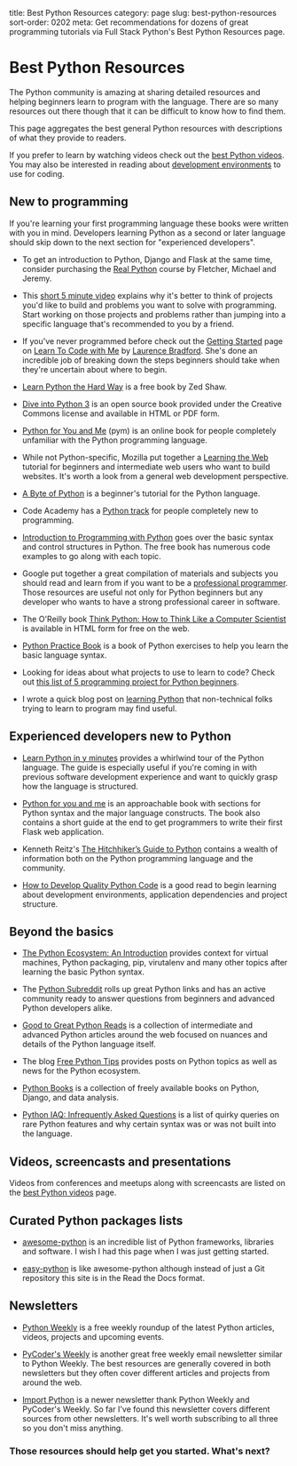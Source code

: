 title: Best Python Resources
category: page
slug: best-python-resources
sort-order: 0202
meta: Get recommendations for dozens of great programming tutorials via Full Stack Python's Best Python Resources page.


# Best Python Resources
The Python community is amazing at sharing detailed resources and helping
beginners learn to program with the language. There are so many resources
out there though that it can be difficult to know how to find them. 

This page aggregates the best general Python resources with descriptions of
what they provide to readers.

<div class="well see-also">
If you prefer to learn by watching videos check out the
<a href="/best-python-videos.html">best Python videos</a>. You may
also be interested in reading about
<a href="/development-environments.html">development environments</a>
to use for coding.
</div>


## New to programming
If you're learning your first programming language these books were written
with you in mind. Developers learning Python as a second or later language
should skip down to the next section for "experienced developers".

* To get an introduction to Python, Django and Flask at the same time, 
  consider purchasing the 
  <a href="https://realpython.com/?utm_source=fsp&utm_medium=promo&utm_campaign=bestresources" onclick="trackOutboundLink('https://www.realpython.com/?utm_source=fsp&utm_medium=promo&utm_campaign=bestresources'); return false;">Real Python</a> 
  course by Fletcher, Michael and Jeremy.

* This [short 5 minute video](https://www.youtube.com/watch?v=mvK0UzFNw1Q)
  explains why it's better to think of projects you'd like to build and
  problems you want to solve with programming. Start working on those projects
  and problems rather than jumping into a specific language that's recommended
  to you by a friend.

* If you've never programmed before check out the 
  [Getting Started](http://learntocodewith.me/getting-started/) page on 
  [Learn To Code with Me](http://learntocodewith.me/)
  by [Laurence Bradford](https://twitter.com/lebdev). She's done an 
  incredible job of breaking down the steps beginners should take when 
  they're uncertain about where to begin.

* [Learn Python the Hard Way](http://learnpythonthehardway.org/book/) is a
  free book by Zed Shaw.

* [Dive into Python 3](http://www.diveinto.org/python3/) is an open source
  book provided under the Creative Commons license and available in HTML or
  PDF form.

* [Python for You and Me](http://pymbook.readthedocs.org/en/latest/) (pym) is
  an online book for people completely unfamiliar with the Python programming
  language.

* While not Python-specific, Mozilla put together a 
  [Learning the Web](https://developer.mozilla.org/en-US/Learn) tutorial
  for beginners and intermediate web users who want to build websites.
  It's worth a look from a general web development perspective.

* [A Byte of Python](http://www.swaroopch.com/notes/python/) is a beginner's
  tutorial for the Python language. 

* Code Academy has a [Python track](http://www.codecademy.com/tracks/python)
  for people completely new to programming.

* [Introduction to Programming with Python](http://opentechschool.github.io/python-beginners/en/index.html)
  goes over the basic syntax and control structures in Python. The free book 
  has numerous code examples to go along with each topic.

* Google put together a great compilation of materials and subjects you 
  should read and learn from if you want to be a 
  [professional programmer](https://www.google.com/about/careers/students/guide-to-technical-development.html).
  Those resources are useful not only for Python beginners but any developer
  who wants to have a strong professional career in software.

* The O'Reilly book 
  [Think Python: How to Think Like a Computer Scientist](http://greenteapress.com/thinkpython/html/index.html)
  is available in HTML form for free on the web.

* [Python Practice Book](http://anandology.com/python-practice-book/index.html)
  is a book of Python exercises to help you learn the basic language syntax.

* Looking for ideas about what projects to use to learn to code? Check out 
  [this list of 5 programming project for Python beginners](https://medium.com/learning-journalism-tech/five-mini-programming-projects-for-the-python-beginner-21492f6ce0f3).

* I wrote a quick blog post on
  [learning Python](http://www.mattmakai.com/learning-python-for-non-developers.html)
  that non-technical folks trying to learn to program may find useful.


## Experienced developers new to Python
* [Learn Python in y minutes](http://learnxinyminutes.com/docs/python/)
  provides a whirlwind tour of the Python language. The guide is especially
  useful if you're coming in with previous software development experience
  and want to quickly grasp how the language is structured.

* [Python for you and me](http://pymbook.readthedocs.org/en/latest/) is an
  approachable book with sections for Python syntax and the major language 
  constructs. The book also contains a short guide at the end to get
  programmers to write their first Flask web application.

* Kenneth Reitz's 
  [The Hitchhiker’s Guide to Python](http://docs.python-guide.org/en/latest/)
  contains a wealth of information both on the Python programming language and the community.

* [How to Develop Quality Python Code](https://districtdatalabs.silvrback.com/how-to-develop-quality-python-code)
  is a good read to begin learning about development environments, 
  application dependencies and project structure.


## Beyond the basics
* [The Python Ecosystem: An Introduction](http://mirnazim.org/writings/python-ecosystem-introduction/)
  provides context for virtual machines, Python packaging, pip, virutalenv
  and many other topics after learning the basic Python syntax. 

* The [Python Subreddit](http://www.reddit.com/r/python) rolls up great
  Python links and has an active community ready to answer questions from
  beginners and advanced Python developers alike.

* [Good to Great Python Reads](http://jessenoller.com/good-to-great-python-reads/)
  is a collection of intermediate and advanced Python articles around the web
  focused on nuances and details of the Python language itself.

* The blog [Free Python Tips](http://freepythontips.wordpress.com/) provides
  posts on Python topics as well as news for the Python ecosystem.

* [Python Books](http://pythonbooks.revolunet.com/) is a collection of freely
  available books on Python, Django, and data analysis.

* [Python IAQ: Infrequently Asked Questions](http://norvig.com/python-iaq.html)
  is a list of quirky queries on rare Python features and why certain syntax
  was or was not built into the language.


## Videos, screencasts and presentations
Videos from conferences and meetups along with screencasts are listed on
the [best Python videos](/best-python-videos.html) page.


## Curated Python packages lists
* [awesome-python](https://github.com/vinta/awesome-python) is an incredible
  list of Python frameworks, libraries and software. I wish I had this
  page when I was just getting started. 

* [easy-python](http://easy-python.readthedocs.org/en/latest/) is like
  awesome-python although instead of just a Git repository this site is
  in the Read the Docs format.


## Newsletters
* [Python Weekly](http://www.pythonweekly.com/) is a free weekly roundup
  of the latest Python articles, videos, projects and upcoming events.

* [PyCoder's Weekly](http://pycoders.com/) is another great free weekly
  email newsletter similar to Python Weekly. The best resources are generally
  covered in both newsletters but they often cover different articles
  and projects from around the web.

* [Import Python](http://importpython.com/newsletter/) is a newer newsletter
  thank Python Weekly and PyCoder's Weekly. So far I've found this newsletter
  covers different sources from other newsletters. It's well worth subscribing
  to all three so you don't miss anything.


### Those resources should help get you started. What's next?
